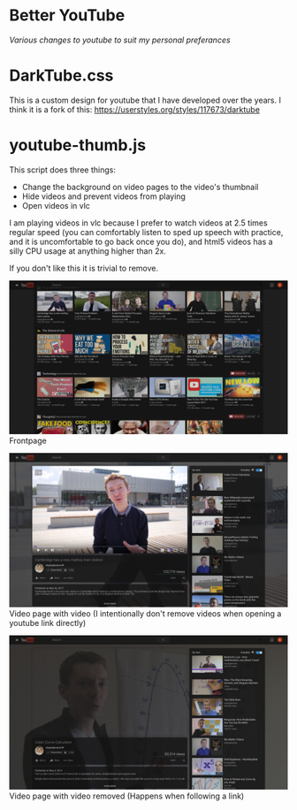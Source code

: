 # Better YouTube
*Various changes to youtube to suit my personal preferances*

# DarkTube.css
This is a custom design for youtube that I have developed over the years.
I think it is a fork of this: https://userstyles.org/styles/117673/darktube

# youtube-thumb.js
This script does three things:

* Change the background on video pages to the video's thumbnail
* Hide videos and prevent videos from playing
* Open videos in vlc

I am playing videos in vlc because I prefer to watch videos at 2.5 times regular speed (you can comfortably listen to sped up speech with practice, and it is uncomfortable to go back once you do), and html5 videos has a silly CPU usage at anything higher than 2x.

If you don't like this it is trivial to remove.

![alt text](https://github.com/BlackCapCoder/better-youtube/raw/master/screenshots/imgur-2017_09_14-23:51:37.png)
Frontpage

![alt text](https://github.com/BlackCapCoder/better-youtube/raw/master/screenshots/imgur-2017_09_14-23:52:26.png)
Video page with video (I intentionally don't remove videos when opening a youtube link directly)

![alt text](https://github.com/BlackCapCoder/better-youtube/raw/master/screenshots/imgur-2017_09_14-23:53:20.png)
Video page with video removed (Happens when following a link)
